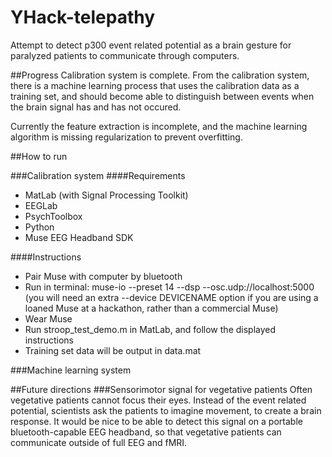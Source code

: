 YHack-telepathy
===============

Attempt to detect p300 event related potential as a brain gesture for paralyzed patients to communicate through computers.

##Progress
Calibration system is complete. From the calibration system, there is a machine learning process that uses the calibration data as a training set, and should become able to distinguish between events when the brain signal has and has not occured.

Currently the feature extraction is incomplete, and the machine learning algorithm is missing regularization to prevent overfitting.

##How to run

###Calibration system
####Requirements
* MatLab (with Signal Processing Toolkit)
* EEGLab
* PsychToolbox
* Python
* Muse EEG Headband SDK

####Instructions
* Pair Muse with computer by bluetooth
* Run in terminal: muse-io --preset 14 --dsp --osc.udp://localhost:5000
  (you will need an extra --device DEVICENAME option if you are using a loaned Muse at a hackathon, rather than a commercial Muse)
* Wear Muse
* Run stroop\_test\_demo.m in MatLab, and follow the displayed instructions
* Training set data will be output in data.mat

###Machine learning system

##Future directions
###Sensorimotor signal for vegetative patients
Often vegetative patients cannot focus their eyes. Instead of the event related potential, scientists ask the patients to imagine movement, to create a brain response. It would be nice to be able to detect this signal on a portable bluetooth-capable EEG headband, so that vegetative patients can communicate outside of full EEG and fMRI.
